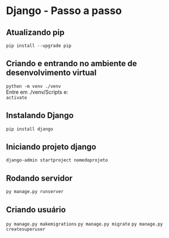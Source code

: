 # Django - Passo a passo
## Atualizando pip
```pip install --upgrade pip```

## Criando e entrando no ambiente de desenvolvimento virtual
```python -m venv ./venv```
<br>
Entre em ./venv/Scripts e:
<br>
```activate```

## Instalando Django
```pip install django ```

## Iniciando projeto django
```django-admin startproject nomedoprojeto```

## Rodando servidor
```py manage.py runserver```

## Criando usuário
```py manage.py makemigrations```
```py manage.py migrate```
```py manage.py createsuperuser```